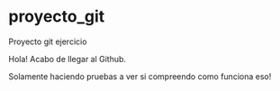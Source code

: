 # proyecto_git
Proyecto git ejercicio
<p>Hola! Acabo de llegar al Github.</p>
<p>Solamente haciendo pruebas a ver si compreendo como funciona eso!</p>
